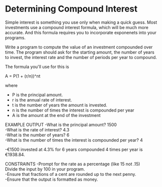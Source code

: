 # Determining Compound Interest

Simple interest is something you use only when making a
quick guess. Most investments use a compound interest
formula, which will be much more accurate. And this formula 
requires you to incorporate exponenets into your programs.

Write a program to compute the value of an investment
compounded over time. The program should ask for the 
starting amount, the number of years to invest,
the interest rate and the number of periods per year to compound.

The formula you'll use for this is

A = P(1 + (r/n))^nt

where
- P is the principal amount.
- r is the annual rate of interest.
- t is the number of years the amount is invested.
- n is the number of times the interest is compounded per year
- A is the amount at the end of the investment

EXAMPLE OUTPUT
-What is the principal amount? 1500\
-What is the rate of interest? 4.3\
-What is the number of years? 6\
-What is the number of times the interest is compounded per year? 4

-€1500 invested at 4.3% for 6 years compounded 4 times per year is €1938.84.

CONSTRAINTS
-Prompt for the rate as a percentage (like 15 not .15)\
 Divide the input by 100 in your program.\
-Ensure that fractions of a cent are rounded up to the next penny.\
-Ensure that the output is formatted as money.